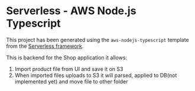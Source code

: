 # Serverless - AWS Node.js Typescript

This project has been generated using the `aws-nodejs-typescript` template from the [Serverless framework](https://www.serverless.com/).

This is backend for the Shop application it allows:

1. Import product file from UI and save it on S3
2. When imported files uploads to S3 it will parsed, applied to DB(not implemented yet) and move file to other folder
